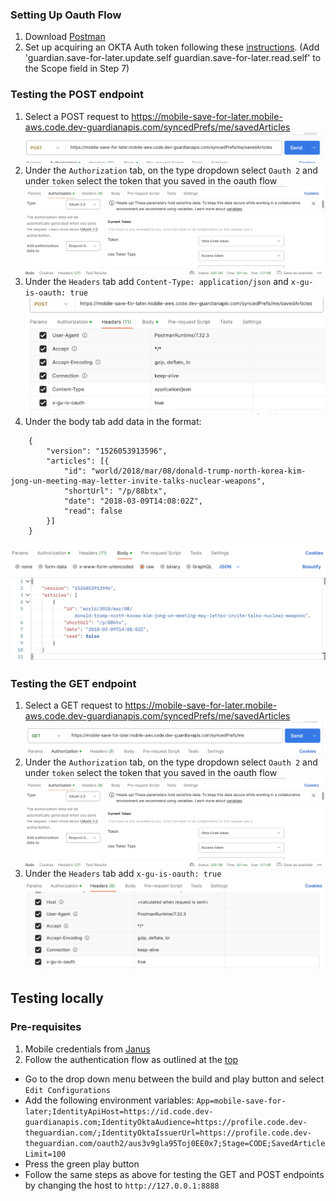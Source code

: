 ### Setting Up Oauth Flow
1) Download [Postman](https://www.postman.com/downloads/)
2) Set up acquiring an OKTA Auth token following these [instructions](https://github.com/guardian/identity/blob/a19ac17655fd715f15e8d0912b39173c199a8439/docs/postman/README.md). (Add 'guardian.save-for-later.update.self guardian.save-for-later.read.self' to the Scope field in Step 7)

### Testing the POST endpoint

1) Select a POST request to https://mobile-save-for-later.mobile-aws.code.dev-guardianapis.com/syncedPrefs/me/savedArticles
   ![Post Request](../images/Post%20request.png)
2) Under the `Authorization` tab, on the type dropdown select `Oauth 2` and under `token` select the token that you saved
in the oauth flow
   ![Authorization](../images/Authorization.png)
3) Under the `Headers` tab add `Content-Type: application/json` and `x-gu-is-oauth: true`
   ![Headers](../images/Headers.png)
4) Under the body tab add data in the format:
```agsl
    {
        "version": "1526053913596",
        "articles": [{
            "id": "world/2018/mar/08/donald-trump-north-korea-kim-jong-un-meeting-may-letter-invite-talks-nuclear-weapons",
            "shortUrl": "/p/88btx",
            "date": "2018-03-09T14:08:02Z",
            "read": false
        }]
    }
```

![Body](../images/Body.png)


### Testing the GET endpoint
1) Select a GET request to https://mobile-save-for-later.mobile-aws.code.dev-guardianapis.com/syncedPrefs/me/savedArticles
   ![Get Request](../images/Get%20Request.png)
2) Under the `Authorization` tab, on the type dropdown select `Oauth 2` and under `token` select the token that you saved
   in the oauth flow
   ![Authorization](../images/Authorization.png)
3) Under the `Headers` tab add `x-gu-is-oauth: true`
   ![Headers](../images/GetHeaders.png)


## Testing locally

### Pre-requisites
1) Mobile credentials from [Janus](https://janus.gutools.co.uk/login)
2) Follow the authentication flow as outlined at the [top](#setting-up-oauth-flow)

* Go to the drop down menu between the build and play button and select `Edit Configurations`
* Add the following environment variables:
  `App=mobile-save-for-later;IdentityApiHost=https://id.code.dev-guardianapis.com;IdentityOktaAudience=https://profile.code.dev-theguardian.com/;IdentityOktaIssuerUrl=https://profile.code.dev-theguardian.com/oauth2/aus3v9gla95Toj0EE0x7;Stage=CODE;SavedArticleLimit=100`
* Press the green play button
* Follow the same steps as above for testing the GET and POST endpoints by changing the host to `http://127.0.0.1:8888`